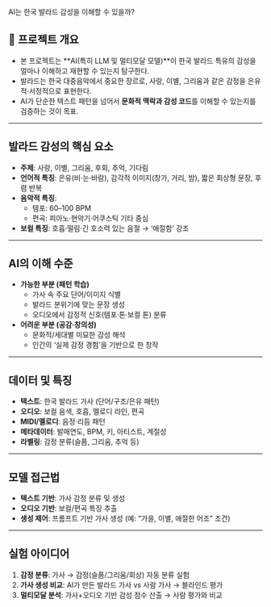 AI는 한국 발라드 감성을 이해할 수 있을까?

## 📌 프로젝트 개요
- 본 프로젝트는 **AI(특히 LLM 및 멀티모달 모델)**이 한국 발라드 특유의 감성을 얼마나 이해하고 재현할 수 있는지 탐구한다.
- 발라드는 한국 대중음악에서 중요한 장르로, 사랑, 이별, 그리움과 같은 감정을 은유적·서정적으로 표현한다.
- AI가 단순한 텍스트 패턴을 넘어서 **문화적 맥락과 감성 코드**를 이해할 수 있는지를 검증하는 것이 목표.

---

## 발라드 감성의 핵심 요소
- **주제**: 사랑, 이별, 그리움, 후회, 추억, 기다림
- **언어적 특징**: 은유(비·눈·바람), 감각적 이미지(창가, 거리, 밤), 짧은 회상형 문장, 후렴 반복
- **음악적 특징**: 
  - 템포: 60–100 BPM
  - 편곡: 피아노·현악기·어쿠스틱 기타 중심
- **보컬 특징**: 호흡·떨림·긴 호소력 있는 음절 → ‘애절함’ 강조

---

## AI의 이해 수준
- **가능한 부분 (패턴 학습)**  
  - 가사 속 주요 단어/이미지 식별  
  - 발라드 분위기에 맞는 문장 생성  
  - 오디오에서 감정적 신호(템포·톤·보컬 톤) 분류  
- **어려운 부분 (공감·창의성)**   
  - 문화적/세대별 미묘한 감성 해석  
  - 인간의 ‘실제 감정 경험’을 기반으로 한 창작

---

## 데이터 및 특징
- **텍스트**: 한국 발라드 가사 (단어/구조/은유 패턴)
- **오디오**: 보컬 음색, 호흡, 멜로디 라인, 편곡
- **MIDI/멜로디**: 음정·리듬 패턴
- **메타데이터**: 발매연도, BPM, 키, 아티스트, 계절성
- **라벨링**: 감정 분류(슬픔, 그리움, 추억 등)

---

## 모델 접근법
- **텍스트 기반**: 가사 감정 분류 및 생성
- **오디오 기반**: 보컬/편곡 특징 추출
- **생성 제어**: 프롬프트 기반 가사 생성 (예: “가을, 이별, 애절한 어조” 조건)

---

## 실험 아이디어
1. **감정 분류**: 가사 → 감정(슬픔/그리움/회상) 자동 분류 실험  
2. **가사 생성 비교**: AI가 만든 발라드 가사 vs 사람 가사 → 블라인드 평가  
3. **멀티모달 분석**: 가사+오디오 기반 감성 점수 산출 → 사람 평가와 비교  
